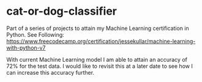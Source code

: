# cat-or-dog-classifier
Part of a series of projects to attain my Machine Learning certification in Python. See Following: https://www.freecodecamp.org/certification/jessekullar/machine-learning-with-python-v7

With current Machine Learning model I am able to attain an accuracy of 72% for the test data. I would like to revisit this at a later date to see how I can increase this accuracy further. 
